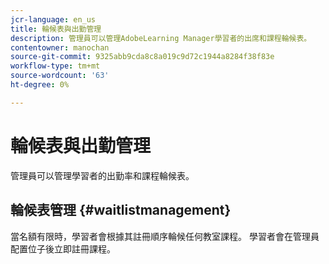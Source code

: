 ```yaml
---
jcr-language: en_us
title: 輪候表與出勤管理
description: 管理員可以管理AdobeLearning Manager學習者的出席和課程輪候表。
contentowner: manochan
source-git-commit: 9325abb9cda8c8a019c9d72c1944a8284f38f83e
workflow-type: tm+mt
source-wordcount: '63'
ht-degree: 0%

---
```




# 輪候表與出勤管理

管理員可以管理學習者的出勤率和課程輪候表。

## 輪候表管理 {#waitlistmanagement}

當名額有限時，學習者會根據其註冊順序輪候任何教室課程。 學習者會在管理員配置位子後立即註冊課程。
